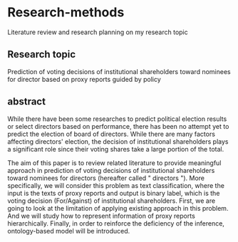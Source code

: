 # Research-methods
Literature review and research planning on my research topic


## Research topic
Prediction of voting decisions of institutional shareholders toward nominees for director based on proxy reports guided by policy


## abstract
While there have been some researches to predict political election results or select directors based on performance, there has been no attempt yet to predict the election of board of directors. While there are many factors affecting directors' election, the decision of institutional shareholders plays a significant role since their voting shares take a large portion of the total. 
 
The aim of this paper is to review related literature to provide meaningful approach in prediction of voting decisions of institutional shareholders toward nominees for directors (hereafter called " directors "). 
More specifically, we will consider this problem as text classification, where the input is the texts of proxy reports and output is binary label, which is the voting decision (For/Against) of institutional shareholders. First, we are going to look at the limitation of applying existing approach in this problem. And we will study how to represent information of proxy reports hierarchically. Finally, in order to reinforce the deficiency of the inference, ontology-based model will be introduced.
